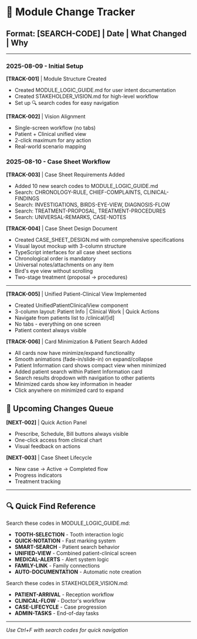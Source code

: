 # 🔄 Module Change Tracker

## Format: [SEARCH-CODE] | Date | What Changed | Why

---

### 2025-08-09 - Initial Setup

**[TRACK-001]** | Module Structure Created
- Created MODULE_LOGIC_GUIDE.md for user intent documentation
- Created STAKEHOLDER_VISION.md for high-level workflow
- Set up 🔍 search codes for easy navigation

**[TRACK-002]** | Vision Alignment
- Single-screen workflow (no tabs)
- Patient + Clinical unified view
- 2-click maximum for any action
- Real-world scenario mapping

### 2025-08-10 - Case Sheet Workflow

**[TRACK-003]** | Case Sheet Requirements Added
- Added 10 new search codes to MODULE_LOGIC_GUIDE.md
- Search: CHRONOLOGY-RULE, CHIEF-COMPLAINTS, CLINICAL-FINDINGS
- Search: INVESTIGATIONS, BIRDS-EYE-VIEW, DIAGNOSIS-FLOW
- Search: TREATMENT-PROPOSAL, TREATMENT-PROCEDURES
- Search: UNIVERSAL-REMARKS, CASE-NOTES

**[TRACK-004]** | Case Sheet Design Document
- Created CASE_SHEET_DESIGN.md with comprehensive specifications
- Visual layout mockup with 3-column structure
- TypeScript interfaces for all case sheet sections
- Chronological order is mandatory
- Universal notes/attachments on any item
- Bird's eye view without scrolling
- Two-stage treatment (proposal → procedures)

---

**[TRACK-005]** | Unified Patient-Clinical View Implemented
- Created UnifiedPatientClinicalView component
- 3-column layout: Patient Info | Clinical Work | Quick Actions
- Navigate from patients list to /clinical/[id]
- No tabs - everything on one screen
- Patient context always visible

**[TRACK-006]** | Card Minimization & Patient Search Added
- All cards now have minimize/expand functionality
- Smooth animations (fade-in/slide-in) on expand/collapse
- Patient Information card shows compact view when minimized
- Added patient search within Patient Information card
- Search results dropdown with navigation to other patients
- Minimized cards show key information in header
- Click anywhere on minimized card to expand

## 🎯 Upcoming Changes Queue

**[NEXT-002]** | Quick Action Panel
- Prescribe, Schedule, Bill buttons always visible
- One-click access from clinical chart
- Visual feedback on actions

**[NEXT-003]** | Case Sheet Lifecycle
- New case → Active → Completed flow
- Progress indicators
- Treatment tracking

---

## 🔍 Quick Find Reference

Search these codes in MODULE_LOGIC_GUIDE.md:
- **TOOTH-SELECTION** - Tooth interaction logic
- **QUICK-NOTATION** - Fast marking system  
- **SMART-SEARCH** - Patient search behavior
- **UNIFIED-VIEW** - Combined patient-clinical screen
- **MEDICAL-ALERTS** - Alert system logic
- **FAMILY-LINK** - Family connections
- **AUTO-DOCUMENTATION** - Automatic note creation

Search these codes in STAKEHOLDER_VISION.md:
- **PATIENT-ARRIVAL** - Reception workflow
- **CLINICAL-FLOW** - Doctor's workflow
- **CASE-LIFECYCLE** - Case progression
- **ADMIN-TASKS** - End-of-day tasks

---

*Use Ctrl+F with search codes for quick navigation*

